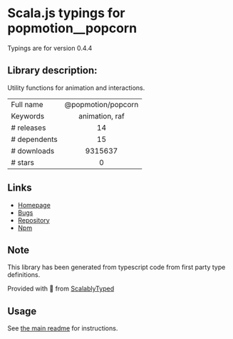
# Scala.js typings for popmotion__popcorn

Typings are for version 0.4.4

## Library description:
Utility functions for animation and interactions.

|                    |                 |
| ------------------ | :-------------: |
| Full name          | @popmotion/popcorn |
| Keywords           | animation, raf |
| # releases         | 14 |
| # dependents       | 15 |
| # downloads        | 9315637 |
| # stars            | 0 |

## Links
- [Homepage](https://github.com/Popmotion/popmotion#readme)
- [Bugs](https://github.com/Popmotion/popmotion/issues)
- [Repository](https://github.com/Popmotion/popmotion)
- [Npm](https://www.npmjs.com/package/%40popmotion%2Fpopcorn)
    


## Note
This library has been generated from typescript code from first party type definitions.

Provided with :purple_heart: from [ScalablyTyped](https://github.com/oyvindberg/ScalablyTyped)

## Usage
See [the main readme](../../readme.md) for instructions.


